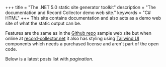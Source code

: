 +++
title = "The .NET 5.0 static site generator toolkit"
description = "The documentation and Record Collector demo web site."
keywords = "C# HTML"
+++
This site contains documentation and also acts as a demo web site of what the static output can be.

Features are the same as in the [Github repo](https://github.com/krompaco/record-collector) sample web site but when online at [record-collector.net](https://record-collector.net) it also has styling using [Tailwind UI](https://tailwindui.com) components which needs a purchased license and aren't part of the open code.

Below is a latest posts list with _pagination_.
